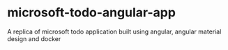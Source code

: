 # microsoft-todo-angular-app
A replica of microsoft todo application built using angular, angular material design and docker
